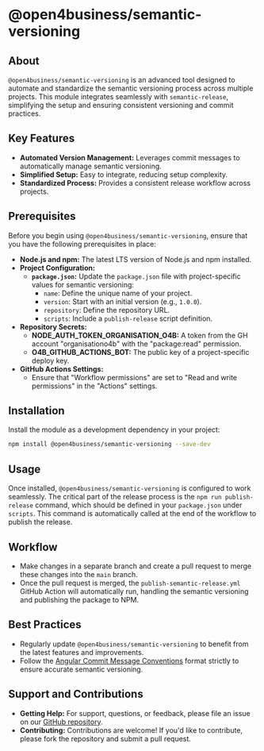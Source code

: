 # @open4business/semantic-versioning

## About
`@open4business/semantic-versioning` is an advanced tool designed to automate and standardize the semantic versioning process across multiple projects. This module integrates seamlessly with `semantic-release`, simplifying the setup and ensuring consistent versioning and commit practices.

## Key Features
- **Automated Version Management:** Leverages commit messages to automatically manage semantic versioning.
- **Simplified Setup:** Easy to integrate, reducing setup complexity.
- **Standardized Process:** Provides a consistent release workflow across projects.

## Prerequisites
Before you begin using `@open4business/semantic-versioning`, ensure that you have the following prerequisites in place:

- **Node.js and npm:** The latest LTS version of Node.js and npm installed.
- **Project Configuration:**
  - **`package.json`:** Update the `package.json` file with project-specific values for semantic versioning:
    - `name`: Define the unique name of your project.
    - `version`: Start with an initial version (e.g., `1.0.0`).
    - `repository`: Define the repository URL.
    - `scripts`: Include a `publish-release` script definition.
- **Repository Secrets:**
  - **NODE_AUTH_TOKEN_ORGANISATION_O4B:** A token from the GH account "organisationo4b" with the "package:read" permission.
  - **O4B_GITHUB_ACTIONS_BOT:** The public key of a project-specific deploy key.
- **GitHub Actions Settings:**
  - Ensure that "Workflow permissions" are set to "Read and write permissions" in the "Actions" settings.

## Installation
Install the module as a development dependency in your project:
```bash
npm install @open4business/semantic-versioning --save-dev
```

## Usage
Once installed, `@open4business/semantic-versioning` is configured to work seamlessly. The critical part of the release process is the `npm run publish-release` command, which should be defined in your `package.json` under `scripts`. This command is automatically called at the end of the workflow to publish the release.

## Workflow
- Make changes in a separate branch and create a pull request to merge these changes into the `main` branch.
- Once the pull request is merged, the `publish-semantic-release.yml` GitHub Action will automatically run, handling the semantic versioning and publishing the package to NPM.

## Best Practices
- Regularly update `@open4business/semantic-versioning` to benefit from the latest features and improvements.
- Follow the [Angular Commit Message Conventions](https://github.com/angular/angular/blob/master/CONTRIBUTING.md#-commit-message-format) format strictly to ensure accurate semantic versioning.

## Support and Contributions
- **Getting Help:** For support, questions, or feedback, please file an issue on our [GitHub repository](https://github.com/open4business/semantic-versioning).
- **Contributing:** Contributions are welcome! If you'd like to contribute, please fork the repository and submit a pull request.